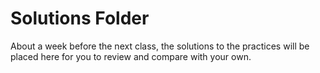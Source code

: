 # Solutions Folder

About a week before the next class, the solutions to the practices will be placed here for you to review and compare with your own.

